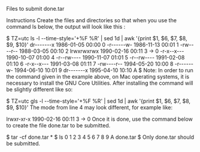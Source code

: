 Files to submit
done.tar

Instructions
Create the files and directories so that when you use the command ls below, the output will look like this :

$ TZ=utc ls -l --time-style='+%F %R' | sed 1d | awk '{print $1, $6, $7, $8, $9, $10}'
dr-------x 1986-01-05 00:00 0
-r------w- 1986-11-13 00:01 1
-rw----r-- 1988-03-05 00:10 2
lrwxrwxrwx 1990-02-16 00:11 3 -> 0
-r-x--x--- 1990-10-07 01:00 4
-r--rw---- 1990-11-07 01:01 5
-r--rw---- 1991-02-08 01:10 6
-r-x--x--- 1991-03-08 01:11 7
-rw----r-- 1994-05-20 10:00 8
-r------w- 1994-06-10 10:01 9
dr-------x 1995-04-10 10:10 A
$
Note: In order to run the command given in the example above, on Mac operating systems, it is necessary to install the GNU Core Utilities. After installing the command will be slightly different like so:

$ TZ=utc gls -l --time-style='+%F %R' | sed 1d | awk '{print $1, $6, $7, $8, $9, $10}'
The mode from line 4 may look different, for example like:

lrwxr-xr-x 1990-02-16 00:11 3 -> 0
Once it is done, use the command below to create the file done.tar to be submitted.

$ tar -cf done.tar *
$ ls
0  1  2  3  4  5  6  7  8  9  A  done.tar
$
Only done.tar should be submitted.